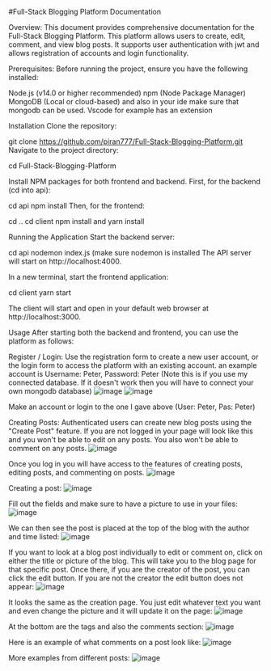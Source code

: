 #Full-Stack Blogging Platform Documentation



Overview:
This document provides comprehensive documentation for the Full-Stack Blogging Platform. This platform allows users to create, edit, comment, and view blog posts. It supports user authentication with jwt and allows registration of accounts and login functionality.

Prerequisites:
Before running the project, ensure you have the following installed:

Node.js (v14.0 or higher recommended)
npm (Node Package Manager)
MongoDB (Local or cloud-based)
and also in your ide make sure that mongodb can be used. Vscode for example has an extension

Installation
Clone the repository:

git clone https://github.com/piran777/Full-Stack-Blogging-Platform.git
Navigate to the project directory:

cd Full-Stack-Blogging-Platform

Install NPM packages for both frontend and backend. First, for the backend (cd into api):

cd api
npm install
Then, for the frontend:

cd ..
cd client
npm install
and yarn install


Running the Application
Start the backend server:

cd api
nodemon index.js (make sure nodemon is installed
The API server will start on http://localhost:4000.

In a new terminal, start the frontend application:

cd client
yarn start

The client will start and open in your default web browser at http://localhost:3000.

Usage
After starting both the backend and frontend, you can use the platform as follows:

Register / Login: Use the registration form to create a new user account, or the login form to access the platform with an existing account. an example account is Username: Peter, Password: Peter (Note this is if you use my connected database. If it doesn't work then you will have to connect your own mongodb database)
![image](https://github.com/piran777/Full-Stack-Blogging-Platform/assets/90805441/8562d4d7-3463-4c2f-a6e3-9eaf93ca93d2)   ![image](https://github.com/piran777/Full-Stack-Blogging-Platform/assets/90805441/7609e1cc-89d3-45fe-b0b6-c9f20e4428fd)

Make an account or login to the one I gave above (User: Peter, Pas: Peter) 



Creating Posts: Authenticated users can create new blog posts using the "Create Post" feature.
If you are not logged in your page will look like this and you won't be able to edit on any posts. You also won't be able to comment on any posts.
![image](https://github.com/piran777/Full-Stack-Blogging-Platform/assets/90805441/19c6bb75-ec80-4523-811c-a0a5f411cb43)


Once you log in you will have access to the features of creating posts, editing posts, and commenting on posts.
![image](https://github.com/piran777/Full-Stack-Blogging-Platform/assets/90805441/dff54eb4-a765-4131-a432-cb08d5748ae3)

Creating a post:
![image](https://github.com/piran777/Full-Stack-Blogging-Platform/assets/90805441/b6a8a70e-9394-4d17-bd78-dcbcb1fe7ff0)

Fill out the fields and make sure to have a picture to use in your files:
![image](https://github.com/piran777/Full-Stack-Blogging-Platform/assets/90805441/6dc67add-792b-476e-9e43-730e78efc27b)

We can then see the post is placed at the top of the blog with the author and time listed:
![image](https://github.com/piran777/Full-Stack-Blogging-Platform/assets/90805441/f4fe6e67-9564-42d2-b5be-424f2b045047)

If you want to look at a blog post individually to edit or comment on, click on either the title or picture of the blog. This will take you to the blog page for that specific post. Once there, if you are the creator of the post, you can click the edit button. If you are not the creator the edit button does not appear:
![image](https://github.com/piran777/Full-Stack-Blogging-Platform/assets/90805441/6344c96b-93f8-4b6b-9784-c0c22092ebb4)

It looks the same as the creation page. You just edit whatever text you want and even change the picture and it will update it on the page:
![image](https://github.com/piran777/Full-Stack-Blogging-Platform/assets/90805441/1f4681ff-4290-405d-af15-b89bc075e389)

At the bottom are the tags and also the comments section:
![image](https://github.com/piran777/Full-Stack-Blogging-Platform/assets/90805441/c7ddcade-a8b5-4967-b022-24aefc8da28d)

Here is an example of what comments on a post look like:
![image](https://github.com/piran777/Full-Stack-Blogging-Platform/assets/90805441/d573c2e2-a8ac-4f84-abb1-8901ca9a8600)

More examples from different posts:
![image](https://github.com/piran777/Full-Stack-Blogging-Platform/assets/90805441/06385678-8723-448f-ae2c-9bd7de77b2c9)

